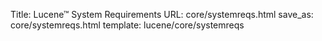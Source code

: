 Title: Lucene™ System Requirements
URL: core/systemreqs.html
save_as: core/systemreqs.html
template: lucene/core/systemreqs
